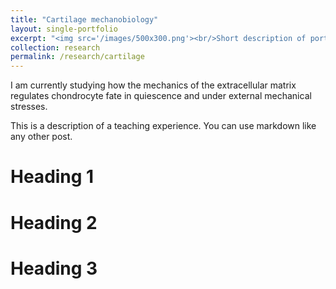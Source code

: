 ```yaml
---
title: "Cartilage mechanobiology"
layout: single-portfolio
excerpt: "<img src='/images/500x300.png'><br/>Short description of portfolio item number 1"
collection: research
permalink: /research/cartilage
---
```


I am currently studying how the mechanics of the extracellular matrix regulates chondrocyte fate in quiescence and under external mechanical stresses. 

This is a description of a teaching experience. You can use markdown like any other post.

Heading 1
======

Heading 2
======

Heading 3
======

